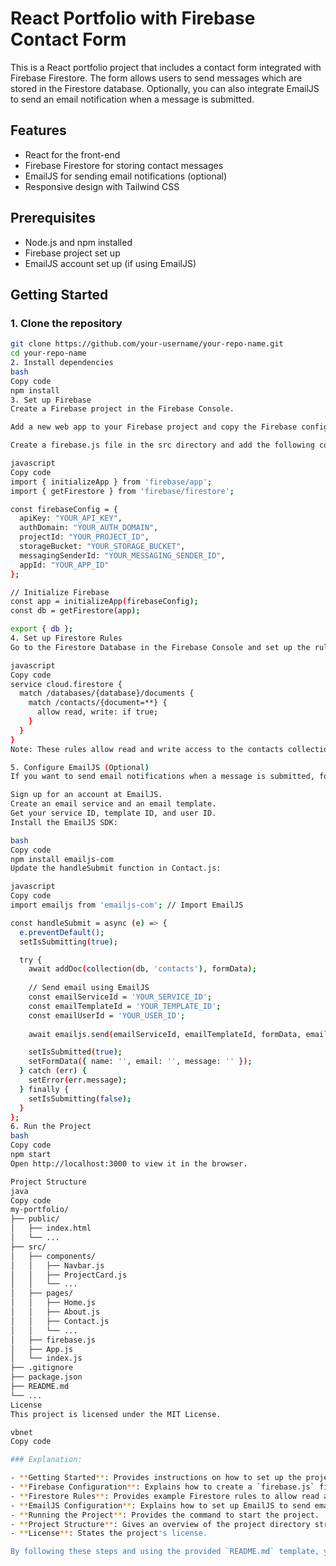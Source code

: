 # React Portfolio with Firebase Contact Form

This is a React portfolio project that includes a contact form integrated with Firebase Firestore. The form allows users to send messages which are stored in the Firestore database. Optionally, you can also integrate EmailJS to send an email notification when a message is submitted.

## Features

- React for the front-end
- Firebase Firestore for storing contact messages
- EmailJS for sending email notifications (optional)
- Responsive design with Tailwind CSS

## Prerequisites

- Node.js and npm installed
- Firebase project set up
- EmailJS account set up (if using EmailJS)

## Getting Started

### 1. Clone the repository

```bash
git clone https://github.com/your-username/your-repo-name.git
cd your-repo-name
2. Install dependencies
bash
Copy code
npm install
3. Set up Firebase
Create a Firebase project in the Firebase Console.

Add a new web app to your Firebase project and copy the Firebase configuration.

Create a firebase.js file in the src directory and add the following code:

javascript
Copy code
import { initializeApp } from 'firebase/app';
import { getFirestore } from 'firebase/firestore';

const firebaseConfig = {
  apiKey: "YOUR_API_KEY",
  authDomain: "YOUR_AUTH_DOMAIN",
  projectId: "YOUR_PROJECT_ID",
  storageBucket: "YOUR_STORAGE_BUCKET",
  messagingSenderId: "YOUR_MESSAGING_SENDER_ID",
  appId: "YOUR_APP_ID"
};

// Initialize Firebase
const app = initializeApp(firebaseConfig);
const db = getFirestore(app);

export { db };
4. Set up Firestore Rules
Go to the Firestore Database in the Firebase Console and set up the rules:

javascript
Copy code
service cloud.firestore {
  match /databases/{database}/documents {
    match /contacts/{document=**} {
      allow read, write: if true;
    }
  }
}
Note: These rules allow read and write access to the contacts collection. For production, you should implement proper authentication and rules to secure your data.

5. Configure EmailJS (Optional)
If you want to send email notifications when a message is submitted, follow these steps:

Sign up for an account at EmailJS.
Create an email service and an email template.
Get your service ID, template ID, and user ID.
Install the EmailJS SDK:

bash
Copy code
npm install emailjs-com
Update the handleSubmit function in Contact.js:

javascript
Copy code
import emailjs from 'emailjs-com'; // Import EmailJS

const handleSubmit = async (e) => {
  e.preventDefault();
  setIsSubmitting(true);

  try {
    await addDoc(collection(db, 'contacts'), formData);
    
    // Send email using EmailJS
    const emailServiceId = 'YOUR_SERVICE_ID';
    const emailTemplateId = 'YOUR_TEMPLATE_ID';
    const emailUserId = 'YOUR_USER_ID';
    
    await emailjs.send(emailServiceId, emailTemplateId, formData, emailUserId);

    setIsSubmitted(true);
    setFormData({ name: '', email: '', message: '' });
  } catch (err) {
    setError(err.message);
  } finally {
    setIsSubmitting(false);
  }
};
6. Run the Project
bash
Copy code
npm start
Open http://localhost:3000 to view it in the browser.

Project Structure
java
Copy code
my-portfolio/
├── public/
│   ├── index.html
│   └── ...
├── src/
│   ├── components/
│   │   ├── Navbar.js
│   │   ├── ProjectCard.js
│   │   └── ...
│   ├── pages/
│   │   ├── Home.js
│   │   ├── About.js
│   │   ├── Contact.js
│   │   └── ...
│   ├── firebase.js
│   ├── App.js
│   └── index.js
├── .gitignore
├── package.json
├── README.md
└── ...
License
This project is licensed under the MIT License.

vbnet
Copy code

### Explanation:

- **Getting Started**: Provides instructions on how to set up the project, including cloning the repository, installing dependencies, and configuring Firebase and EmailJS.
- **Firebase Configuration**: Explains how to create a `firebase.js` file with your Firebase configuration.
- **Firestore Rules**: Provides example Firestore rules to allow read and write access to the `contacts` collection.
- **EmailJS Configuration**: Explains how to set up EmailJS to send email notifications.
- **Running the Project**: Provides the command to start the project.
- **Project Structure**: Gives an overview of the project directory structure.
- **License**: States the project's license.

By following these steps and using the provided `README.md` template, you should be able to set up and run your React portfolio project with Firebase integration for the contact form and optional EmailJS integration for sending email notifications.